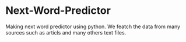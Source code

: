 # Next-Word-Predictor
Making next word predictor using python. 
We featch the data from many sources such as articls and many others text files. 
